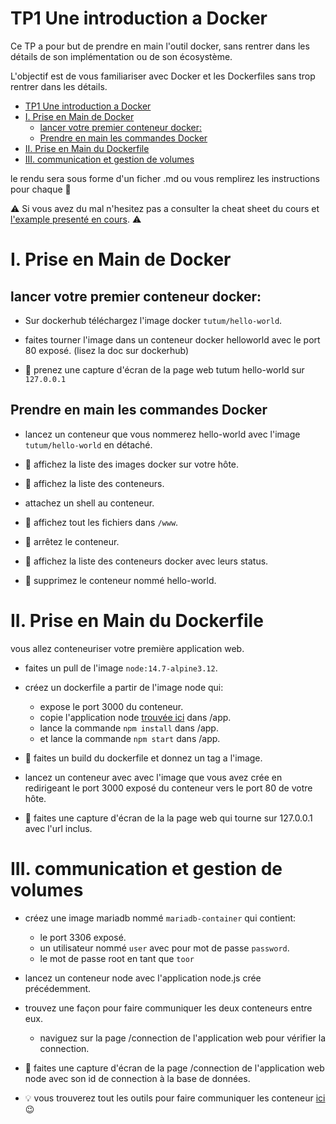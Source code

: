 # TP1 Une introduction a Docker

Ce TP a pour but de prendre en main l'outil docker, sans rentrer dans les détails de son implémentation ou de son écosystème.

L'objectif est de vous familiariser avec Docker et les Dockerfiles sans trop rentrer dans les détails.

- [TP1 Une introduction a Docker](#tp1-une-introduction-a-docker)
- [I. Prise en Main de Docker](#i-prise-en-main-de-docker)
  - [lancer votre premier conteneur docker:](#lancer-votre-premier-conteneur-docker)
  - [Prendre en main les commandes Docker](#prendre-en-main-les-commandes-docker)
- [II. Prise en Main du Dockerfile](#ii-prise-en-main-du-dockerfile)
- [III. communication et gestion de volumes](#iii-communication-et-gestion-de-volumes)

le rendu sera sous forme d'un ficher .md ou vous remplirez les instructions pour chaque :triangular_flag_on_post:

:warning: Si vous avez du mal n'hesitez pas a consulter la cheat sheet du cours et [l'example presenté en cours](../../ressources/docker/cours). :warning:

# I. Prise en Main de Docker

## lancer votre premier conteneur docker:

- Sur dockerhub téléchargez l'image docker ``tutum/hello-world``.

- faites tourner l'image dans un conteneur docker helloworld avec le port 80 exposé. (lisez la doc sur dockerhub)

- :triangular_flag_on_post: prenez une capture d'écran de la page web tutum hello-world sur ``127.0.0.1``

## Prendre en main les commandes Docker

- lancez un conteneur que vous nommerez hello-world avec l'image ``tutum/hello-world`` en détaché.

- :triangular_flag_on_post: affichez la liste des images docker sur votre hôte.

- :triangular_flag_on_post: affichez la liste des conteneurs.

- attachez un shell au conteneur.

- :triangular_flag_on_post: affichez tout les fichiers dans ``/www``.

- :triangular_flag_on_post: arrêtez le conteneur.

- :triangular_flag_on_post: affichez la liste des conteneurs docker avec leurs status.

- :triangular_flag_on_post: supprimez le conteneur nommé hello-world.

# II. Prise en Main du Dockerfile

vous allez conteneuriser votre première application web.

- faites un pull de l'image ``node:14.7-alpine3.12``.

- créez un dockerfile a partir de l'image node qui:
  - expose le port 3000 du conteneur.
  - copie l'application node [trouvée ici](../../ressources/docker/tp/app) dans /app.
  - lance la commande ``npm install`` dans /app.
  - et lance la commande ``npm start`` dans /app.

- :triangular_flag_on_post: faites un build du dockerfile et donnez un tag a l'image.

- lancez un conteneur avec avec l'image que vous avez crée en redirigeant le port 3000 exposé du conteneur vers le port 80 de votre hôte.

- :triangular_flag_on_post: faites une capture d'écran de la la page web qui tourne sur 127.0.0.1 avec l'url inclus.

# III. communication et gestion de volumes

- créez une image mariadb nommé ``mariadb-container`` qui contient:
  - le port 3306 exposé.
  - un utilisateur nommé ``user`` avec pour mot de passe ``password``.
  - le mot de passe root en tant que ``toor``

- lancez un conteneur node avec l'application node.js crée précédemment.

- trouvez une façon pour faire communiquer les deux conteneurs entre eux.
  - naviguez sur la page /connection de l'application web pour vérifier la connection.

- :triangular_flag_on_post: faites une capture d'écran de la page /connection de l'application web node avec son id de connection à la base de données.

- :bulb: vous trouverez tout les outils pour faire communiquer les conteneur [ici](https://docs.docker.com/engine/reference/commandline/run/#connect-a-container-to-a-network---network) :wink:
